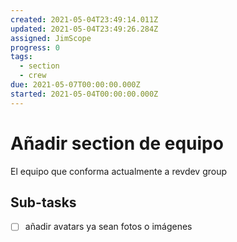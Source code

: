 ```yaml
---
created: 2021-05-04T23:49:14.011Z
updated: 2021-05-04T23:49:26.284Z
assigned: JimScope
progress: 0
tags:
  - section
  - crew
due: 2021-05-07T00:00:00.000Z
started: 2021-05-04T00:00:00.000Z
---
```


# Añadir section de equipo

El equipo que conforma actualmente a revdev group

## Sub-tasks

- [ ] añadir avatars ya sean fotos o imágenes
